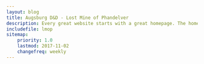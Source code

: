 ```yaml
---
layout: blog
title: Augsburg D&D - Lost Mine of Phandelver
description: Every great website starts with a great homepage. The homepage tells your viewers what your site is all about and gives your viewers a place to come back to.
includefile: lmop
sitemap:
    priority: 1.0
    lastmod: 2017-11-02
    changefreq: weekly
---
```

